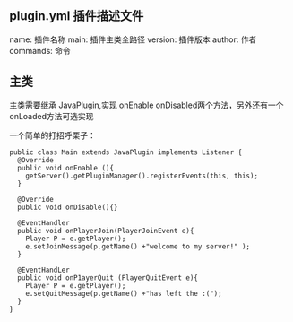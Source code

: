 ## plugin.yml  插件描述文件

name: 插件名称
main: 插件主类全路径
version: 插件版本
author: 作者
commands:
  命令


## 主类

主类需要继承 JavaPlugin,实现 onEnable onDisabled两个方法，另外还有一个onLoaded方法可选实现


一个简单的打招呼栗子：

    public class Main extends JavaPlugin implements Listener {
      @Override
      public void onEnable (){
        getServer().getPluginManager().registerEvents(this, this);
      }

      @Override
      public void onDisable(){}

      @EventHandler
      public void onPlayerJoin(PlayerJoinEvent e){
        Player P = e.getPlayer();
        e.setJoinMessage(p.getName() +"welcome to my server!" );
      }

      @EventHandLer
      public void onP1ayerQuit (PlayerQuitEvent e){
        Player P = e.getPlayer();
        e.setQuitMessage(p.getName() +"has left the :(");
      }
    }